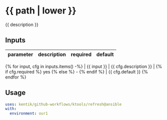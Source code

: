 # {{ path | lower }}

{{ description }}

## Inputs

| parameter| description | required | default |
| - | - | - | - |
{% for input, cfg in inputs.items() -%}
| {{ input }} | {{ cfg.description }} | {% if cfg.required %} yes {% else %} - {% endif %} | {{ cfg.default }}
{% endfor %}


## Usage

```yaml
uses: kentik/github-workflows/ktools/refresh@ansible
with:
  environment: our1

```
